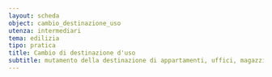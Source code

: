 ```yaml
---
layout: scheda
object: cambio_destinazione_uso
utenza: intermediari
tema: edilizia
tipo: pratica
title: Cambio di destinazione d'uso
subtitle: mutamento della destinazione di appartamenti, uffici, magazzini, negozi, garage, box, depositi etc..
---
```

